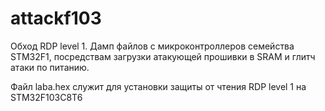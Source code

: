 # attackf103
Обход RDP level 1. 
Дамп файлов с микроконтроллеров семейства STM32F1, посредствам загрузки атакующей прошивки в SRAM и глитч атаки по питанию.

Файл laba.hex служит для установки защиты от чтения RDP level 1 на STM32F103C8T6
